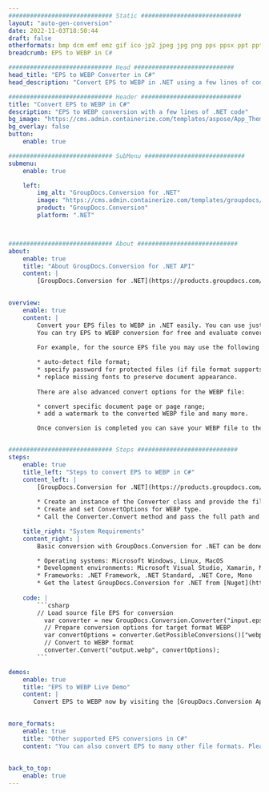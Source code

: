 ```yaml
---
############################# Static ############################
layout: "auto-gen-conversion"
date: 2022-11-03T18:50:44
draft: false
otherformats: bmp dcm emf emz gif ico jp2 jpeg jpg png pps ppsx ppt pptx psb psd svg svgz tga tif tiff webp wmf wmz
breadcrumb: EPS to WEBP in C#

############################# Head ############################
head_title: "EPS to WEBP Converter in C#"
head_description: "Convert EPS to WEBP in .NET using a few lines of code. Use the GroupDocs Document Conversion API to convert over 160 file formats."

############################# Header ############################
title: "Convert EPS to WEBP in C#"
description: "EPS to WEBP conversion with a few lines of .NET code"
bg_image: "https://cms.admin.containerize.com/templates/aspose/App_Themes/V3/images/bg/header1.png"
bg_overlay: false
button:
    enable: true

############################# SubMenu ############################
submenu:
    enable: true

    left:
        img_alt: "GroupDocs.Conversion for .NET"
        image: "https://cms.admin.containerize.com/templates/groupdocs/images/product-logos/90x90-noborder/groupdocs-conversion-net.png"
        product: "GroupDocs.Conversion"
        platform: ".NET"



############################# About ############################
about:
    enable: true
    title: "About GroupDocs.Conversion for .NET API"
    content: |
        [GroupDocs.Conversion for .NET](https://products.groupdocs.com/conversion/net/) can be used to convert Microsoft Word, Excel, PowerPoint, PDF, Visio and other formats. GroupDocs.Conversion is a standalone API that is suitable for back-end and internal systems where high performance is required. It does not depend on any software such as Microsoft or Open Office.
    

overview:
    enable: true
    content: |
        Convert your EPS files to WEBP in .NET easily. You can use just a couple of C# code lines in any platform of your choice like - Windows, Linux, macOS.
        You can try EPS to WEBP conversion for free and evaluate conversion results quality.  Along with simple file conversion scenarios you can try more advanced options for loading source EPS file and for saving output WEBP result. 
        
        For example, for the source EPS file you may use the following load options:

        * auto-detect file format;
        * specify password for protected files (if file format supports it);
        * replace missing fonts to preserve document appearance.
        
        There are also advanced convert options for the WEBP file:

        * convert specific document page or page range;
        * add a watermark to the converted WEBP file and many more.

        Once conversion is completed you can save your WEBP file to the local file path or any third-party storage like FTP, Amazon S3, Google Drive, Dropbox etc. Please note - to convert EPS to WEBP there is no need for any additional software installed - like MS Office, Open Office, Adobe Acrobat Reader etc.


############################# Steps ############################
steps:
    enable: true
    title_left: "Steps to convert EPS to WEBP in C#"
    content_left: |
        [GroupDocs.Conversion for .NET](https://products.groupdocs.com/conversion/net/) makes it easy for developers to convert a EPS file to WEBP with a few lines of code.
        
        * Create an instance of the Converter class and provide the file EPS with the full path
        * Create and set ConvertOptions for WEBP type.
        * Call the Converter.Convert method and pass the full path and format (WEBP) as a parameter

    title_right: "System Requirements"
    content_right: |
        Basic conversion with GroupDocs.Conversion for .NET can be done in just a few simple steps. Our APIs are supported on all major platforms and operating systems. Before executing the code below, make sure you have the following prerequisites installed on your system.

        * Operating systems: Microsoft Windows, Linux, MacOS
        * Development environments: Microsoft Visual Studio, Xamarin, MonoDevelop
        * Frameworks: .NET Framework, .NET Standard, .NET Core, Mono
        * Get the latest GroupDocs.Conversion for .NET from [Nuget](https://www.nuget.org/packages/groupdocs.conversion)
         
    code: |
        ```csharp    
        // Load source file EPS for conversion
          var converter = new GroupDocs.Conversion.Converter("input.eps");
          // Prepare conversion options for target format WEBP
          var convertOptions = converter.GetPossibleConversions()["webp"].ConvertOptions;
          // Convert to WEBP format
          converter.Convert("output.webp", convertOptions);
        ```

demos:
    enable: true
    title: "EPS to WEBP Live Demo"
    content: |
       Convert EPS to WEBP now by visiting the [GroupDocs.Conversion App](https://products.groupdocs.app/conversion/family) website. Online demo has the following advantages
          

more_formats:
    enable: true
    title: "Other supported EPS conversions in C#"
    content: "You can also convert EPS to many other file formats. Please see the list below."
       
       
back_to_top:
    enable: true
---
```

